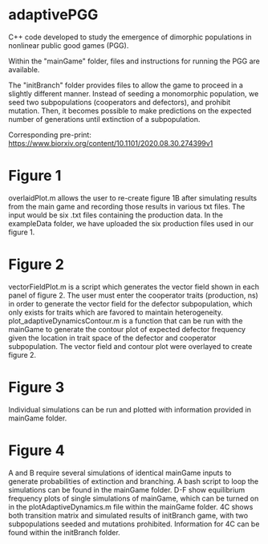 # adaptivePGG
C++ code developed to study the emergence of dimorphic populations in nonlinear public good games (PGG).

Within the "mainGame" folder, files and instructions for running the PGG are available. 

The "initBranch" folder provides files to allow the game to proceed in a slightly different manner. Instead of seeding a monomorphic population, we seed two subpopulations (cooperators and defectors), and prohibit mutation. Then, it becomes possible to make predictions on the expected number of generations until extinction of a subpopulation.

Corresponding pre-print:
https://www.biorxiv.org/content/10.1101/2020.08.30.274399v1

# Figure 1
overlaidPlot.m allows the user to re-create figure 1B after simulating results from the main game and recording those results in various txt files. The input would be six .txt files containing the production data. In the exampleData folder, we have uploaded the six production files used in our figure 1. 

# Figure 2
vectorFieldPlot.m is a script which generates the vector field shown in each panel of figure 2. The user must enter the cooperator traits (production, ns) in order to generate the vector field for the defector subpopulation, which only exists for traits which are favored to maintain heterogeneity. plot_adaptiveDynamicsContour.m is a function that can be run with the mainGame to generate the contour plot of expected defector frequency given the location in trait space of the defector and cooperator subpopulation. The vector field and contour plot were overlayed to create figure 2.

# Figure 3
Individual simulations can be run and plotted with information provided in mainGame folder.

# Figure 4
A and B require several simulations of identical mainGame inputs to generate probabilities of extinction and branching. A bash script to loop the simulations can be found in the mainGame folder. D-F show equilibrium frequency plots of single simulations of mainGame, which can be turned on in the plotAdaptiveDynamics.m file within the mainGame folder. 4C shows both transition matrix and simulated results of initBranch game, with two subpopulations seeded and mutations prohibited. Information for 4C can be found within the initBranch folder. 
